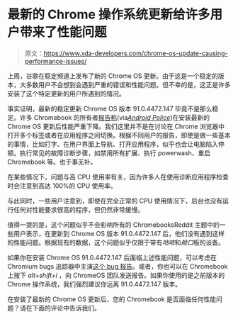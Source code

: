 # 最新的 Chrome 操作系统更新给许多用户带来了性能问题

> 原文：<https://www.xda-developers.com/chrome-os-update-causing-performance-issues/>

上周，谷歌在稳定频道上发布了新的 Chrome OS 更新。由于这是一个稳定的版本，大多数用户不会想到会遇到严重的错误和性能问题。但不幸的是，这正是许多安装了这个特定更新的用户所遇到的情况。

事实证明，最新的稳定更新 Chrome OS 版本 91.0.4472.147 毕竟不是那么稳定。许多 Chromebook 的所有者[报告称](https://www.reddit.com/r/chromeos/comments/ocv8dn/issues_after_update_9104472147/)(via[*Android Police*](https://www.androidpolice.com/2021/07/05/you-might-not-want-to-update-your-chromebook-to-the-latest-chrome-os-release-just-yet/))在安装最新的 Chrome OS 更新后性能严重下降。我们这里并不是在讨论在 Chrome 浏览器中打开多个标签或者在应用程序之间切换。根据不同用户的报告，即使是做一些基本的事情，比如打字、在用户界面上导航、打开应用程序，似乎也会让电脑陷入停顿。执行常见的故障诊断步骤，如禁用所有扩展、执行 powerwash、重启 Chromebook 等。也于事无补。

在某些情况下，问题与高 CPU 使用率有关，因为许多人在使用诊断应用程序检查时会注意到高达 100%的 CPU 使用率。

与此同时，一些用户注意到，即使在完全正常的 CPU 使用情况下，后台也没有运行任何对性能要求很高的程序，但仍然非常缓慢。

值得一提的是，这个问题似乎不会影响所有的 ChromebooksReddit 主题中的一些用户表示，在更新到 Chrome OS 版本 91.0.4472.147 后，他们没有遇到这样的性能问题。根据现有的数据，这个问题似乎仅限于带有*咕哝*和*舱口*板的设备。

如果你在安装 Chrome OS 91.0.4472.147 后面临上述性能问题，可以考虑在 Chromium bugs 追踪器中主演[这个 bug 报告](https://bugs.chromium.org/p/chromium/issues/detail?id=1226037)。或者，你也可以在 Chromebook 上按下 *alt+shift+i* ，向 ChromeOS 团队发送报告。如果你使用的是之前版本的 Chrome 操作系统，我们强烈建议你远离 91.0.4472.147 版本。

在安装了最新的 Chrome OS 更新后，您的 Chromebook 是否面临任何性能问题？请在下面的评论中告诉我们。